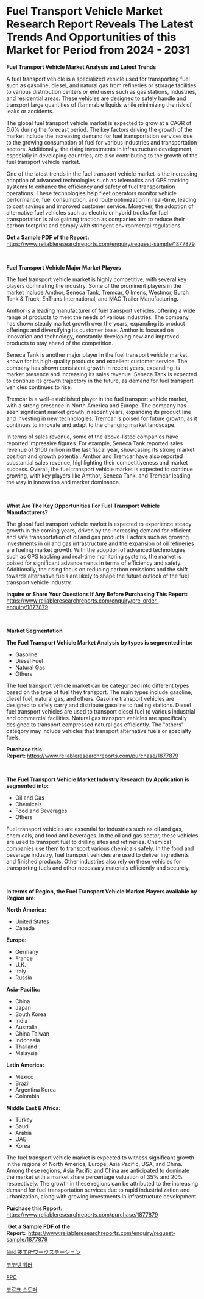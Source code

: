 <p><h1>Fuel Transport Vehicle Market Research Report Reveals The Latest Trends And Opportunities of this Market for Period from 2024 - 2031</h1></p><p><strong>Fuel Transport Vehicle Market Analysis and Latest Trends</strong></p>
<p><p>A fuel transport vehicle is a specialized vehicle used for transporting fuel such as gasoline, diesel, and natural gas from refineries or storage facilities to various distribution centers or end users such as gas stations, industries, and residential areas. These vehicles are designed to safely handle and transport large quantities of flammable liquids while minimizing the risk of leaks or accidents.</p><p>The global fuel transport vehicle market is expected to grow at a CAGR of 6.6% during the forecast period. The key factors driving the growth of the market include the increasing demand for fuel transportation services due to the growing consumption of fuel for various industries and transportation sectors. Additionally, the rising investments in infrastructure development, especially in developing countries, are also contributing to the growth of the fuel transport vehicle market.</p><p>One of the latest trends in the fuel transport vehicle market is the increasing adoption of advanced technologies such as telematics and GPS tracking systems to enhance the efficiency and safety of fuel transportation operations. These technologies help fleet operators monitor vehicle performance, fuel consumption, and route optimization in real-time, leading to cost savings and improved customer service. Moreover, the adoption of alternative fuel vehicles such as electric or hybrid trucks for fuel transportation is also gaining traction as companies aim to reduce their carbon footprint and comply with stringent environmental regulations.</p></p>
<p><strong>Get a Sample PDF of the Report:&nbsp;</strong> <a href="https://www.reliableresearchreports.com/enquiry/request-sample/1877879">https://www.reliableresearchreports.com/enquiry/request-sample/1877879</a></p>
<p>&nbsp;</p>
<p><strong>Fuel Transport Vehicle Major Market Players</strong></p>
<p><p>The fuel transport vehicle market is highly competitive, with several key players dominating the industry. Some of the prominent players in the market include Amthor, Seneca Tank, Tremcar, Oilmens, Westmor, Burch Tank & Truck, EnTrans International, and MAC Trailer Manufacturing.</p><p>Amthor is a leading manufacturer of fuel transport vehicles, offering a wide range of products to meet the needs of various industries. The company has shown steady market growth over the years, expanding its product offerings and diversifying its customer base. Amthor is focused on innovation and technology, constantly developing new and improved products to stay ahead of the competition.</p><p>Seneca Tank is another major player in the fuel transport vehicle market, known for its high-quality products and excellent customer service. The company has shown consistent growth in recent years, expanding its market presence and increasing its sales revenue. Seneca Tank is expected to continue its growth trajectory in the future, as demand for fuel transport vehicles continues to rise.</p><p>Tremcar is a well-established player in the fuel transport vehicle market, with a strong presence in North America and Europe. The company has seen significant market growth in recent years, expanding its product line and investing in new technologies. Tremcar is poised for future growth, as it continues to innovate and adapt to the changing market landscape.</p><p>In terms of sales revenue, some of the above-listed companies have reported impressive figures. For example, Seneca Tank reported sales revenue of $100 million in the last fiscal year, showcasing its strong market position and growth potential. Amthor and Tremcar have also reported substantial sales revenue, highlighting their competitiveness and market success. Overall, the fuel transport vehicle market is expected to continue growing, with key players like Amthor, Seneca Tank, and Tremcar leading the way in innovation and market dominance.</p></p>
<p>&nbsp;</p>
<p><strong>What Are The Key Opportunities For Fuel Transport Vehicle Manufacturers?</strong></p>
<p><p>The global fuel transport vehicle market is expected to experience steady growth in the coming years, driven by the increasing demand for efficient and safe transportation of oil and gas products. Factors such as growing investments in oil and gas infrastructure and the expansion of oil refineries are fueling market growth. With the adoption of advanced technologies such as GPS tracking and real-time monitoring systems, the market is poised for significant advancements in terms of efficiency and safety. Additionally, the rising focus on reducing carbon emissions and the shift towards alternative fuels are likely to shape the future outlook of the fuel transport vehicle industry.</p></p>
<p><strong>Inquire or Share Your Questions If Any Before Purchasing This Report:</strong> <a href="https://www.reliableresearchreports.com/enquiry/pre-order-enquiry/1877879">https://www.reliableresearchreports.com/enquiry/pre-order-enquiry/1877879</a></p>
<p>&nbsp;</p>
<p><strong>Market Segmentation</strong></p>
<p><strong>The Fuel Transport Vehicle Market Analysis by types is segmented into:</strong></p>
<p><ul><li>Gasoline</li><li>Diesel Fuel</li><li>Natural Gas</li><li>Others</li></ul></p>
<p><p>The fuel transport vehicle market can be categorized into different types based on the type of fuel they transport. The main types include gasoline, diesel fuel, natural gas, and others. Gasoline transport vehicles are designed to safely carry and distribute gasoline to fueling stations. Diesel fuel transport vehicles are used to transport diesel fuel to various industrial and commercial facilities. Natural gas transport vehicles are specifically designed to transport compressed natural gas efficiently. The "others" category may include vehicles that transport alternative fuels or specialty fuels.</p></p>
<p><strong>Purchase this Report:&nbsp;</strong><a href="https://www.reliableresearchreports.com/purchase/1877879">https://www.reliableresearchreports.com/purchase/1877879</a></p>
<p>&nbsp;</p>
<p><strong>The Fuel Transport Vehicle Market Industry Research by Application is segmented into:</strong></p>
<p><ul><li>Oil and Gas</li><li>Chemicals</li><li>Food and Beverages</li><li>Others</li></ul></p>
<p><p>Fuel transport vehicles are essential for industries such as oil and gas, chemicals, and food and beverages. In the oil and gas sector, these vehicles are used to transport fuel to drilling sites and refineries. Chemical companies use them to transport various chemicals safely. In the food and beverage industry, fuel transport vehicles are used to deliver ingredients and finished products. Other industries also rely on these vehicles for transporting fuels and other necessary materials efficiently and securely.</p></p>
<p>&nbsp;</p>
<p><strong>In terms of Region, the Fuel Transport Vehicle Market Players available by Region are:</strong></p>
<p>
    <p> <strong> North America: </strong>
        <ul>
            <li>United States</li>
            <li>Canada</li>
        </ul>
        </p> 
    <p> <strong> Europe: </strong>
        <ul>
            <li>Germany</li>
            <li>France</li>
            <li>U.K.</li>
            <li>Italy</li>
            <li>Russia</li>
        </ul>
        </p> 
    <p> <strong> Asia-Pacific: </strong>
        <ul>
            <li>China</li>
            <li>Japan</li>
            <li>South Korea</li>
            <li>India</li>
            <li>Australia</li>
            <li>China Taiwan</li>
            <li>Indonesia</li>
            <li>Thailand</li>
            <li>Malaysia</li>
        </ul>
        </p> 
    <p> <strong> Latin America: </strong>
        <ul>
            <li>Mexico</li>
            <li>Brazil</li>
            <li>Argentina Korea</li>
            <li>Colombia</li>
        </ul>
        </p> 
    <p> <strong> Middle East & Africa: </strong>
        <ul>
            <li>Turkey</li>
            <li>Saudi</li>
            <li>Arabia</li>
            <li>UAE</li>
            <li>Korea</li>
        </ul>
    </p>
    </p>
<p><p>The fuel transport vehicle market is expected to witness significant growth in the regions of North America, Europe, Asia Pacific, USA, and China. Among these regions, Asia Pacific and China are anticipated to dominate the market with a market share percentage valuation of 35% and 20% respectively. The growth in these regions can be attributed to the increasing demand for fuel transportation services due to rapid industrialization and urbanization, along with growing investments in infrastructure development.</p></p>
<p><strong>Purchase this Report: </strong><a href="https://www.reliableresearchreports.com/purchase/1877879">https://www.reliableresearchreports.com/purchase/1877879</a></p>
<p>&nbsp;<strong>Get a Sample PDF of the Report:&nbsp;&nbsp;</strong><a href="https://www.reliableresearchreports.com/enquiry/request-sample/1877879">https://www.reliableresearchreports.com/enquiry/request-sample/1877879</a></p>
<p><strong></strong></p>
<p><p><a href="https://medium.com/@aminavandervort2023/%E6%AD%AF%E7%A7%91%E6%8A%80%E5%B7%A5%E6%89%80%E3%83%AF%E3%83%BC%E3%82%AF%E3%82%B9%E3%83%86%E3%83%BC%E3%82%B7%E3%83%A7%E3%83%B3%E3%81%AE%E5%B8%82%E5%A0%B4%E8%AA%BF%E6%9F%BB%E3%83%AC%E3%83%9D%E3%83%BC%E3%83%88-%E3%81%9D%E3%81%AE%E6%AD%B4%E5%8F%B2%E3%81%A82031%E5%B9%B4%E3%81%BE%E3%81%A7%E3%81%AE%E4%BA%88%E6%B8%AC-600e38c99b1f">歯科技工所ワークステーション</a></p><p><a href="https://medium.com/@skyleitney456456/%EC%BD%94%EC%BD%94%EB%84%9B-%EC%9B%8C%ED%84%B0-%EC%8B%9C%EC%9E%A5-%EC%A0%84%EB%A7%9D-%EC%82%B0%EC%97%85-%EA%B0%9C%EC%9A%94-%EB%B0%8F-%EC%98%88%EC%B8%A1-2024%EB%85%84%EB%B6%80%ED%84%B0-2031%EB%85%84-625f2894b1e8">코코넛 워터</a></p><p><a href="https://medium.com/@aminavandervort2023/fpc%E5%B8%82%E5%A0%B4%E8%A6%8F%E6%A8%A1%E3%81%A8%E5%B8%82%E5%A0%B4%E3%83%88%E3%83%AC%E3%83%B3%E3%83%89-%E5%AE%8C%E5%85%A8%E3%81%AA%E6%A5%AD%E7%95%8C%E6%A6%82%E8%A6%81-2024%E5%B9%B4%E3%81%8B%E3%82%892031%E5%B9%B4-0c7cf89ecac1">FPC</a></p><p><a href="https://medium.com/@skyleitney456456/%EC%BD%94%EB%A5%B4%ED%81%AC-%EC%8A%A4%ED%86%A0%ED%8D%BC-%EC%8B%9C%EC%9E%A5-%EB%8F%99%ED%96%A5-%EB%B0%8F-%EC%8B%9C%EC%9E%A5-%EB%B6%84%EC%84%9D%EC%9D%80-2024-2031%EB%85%84%EA%B9%8C%EC%A7%80-%EC%98%88%EC%B8%A1%EB%90%98%EC%97%88%EC%8A%B5%EB%8B%88%EB%8B%A4-fd7532cd31f6">코르크 스토퍼</a></p></p>